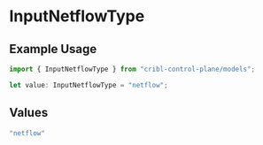 # InputNetflowType

## Example Usage

```typescript
import { InputNetflowType } from "cribl-control-plane/models";

let value: InputNetflowType = "netflow";
```

## Values

```typescript
"netflow"
```